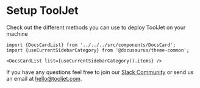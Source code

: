 # Setup ToolJet

Check out the different methods you can use to deploy ToolJet on your machine

```mdx-code-block
import {DocsCardList} from '../../../src/components/DocsCard';
import {useCurrentSidebarCategory} from '@docusaurus/theme-common';

<DocsCardList list={useCurrentSidebarCategory().items} />
```

If you have any questions feel free to join our [Slack Community](https://tooljet.com/slack) or send us an email at hello@tooljet.com.